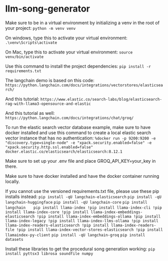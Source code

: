 # llm-song-generator

Make sure to be in a virtual environment by initializing a venv in the root of your project: 
`python -m venv venv`

On windows, type this to activate your virtual environment: 
`.\venv\Scripts\activate`

On Mac, type this to activate your virtual environment: 
`source venv/bin/activate`

Use this command to install the project dependencies: 
`pip install -r requirements.txt`

The langchain demo is based on this code: 
`https://python.langchain.com/docs/integrations/vectorstores/elasticsearch/`

And this tutorial: 
`https://www.elastic.co/search-labs/blog/elasticsearch-rag-with-llama3-opensource-and-elastic`

And this tutorial as well: 
`https://python.langchain.com/docs/integrations/chat/groq/`

To run the elastic search vector database example, make sure to have docker installed and use this command to create a local elastic search vector instance that has no authentication: 
`%docker run -p 9200:9200 -e "discovery.type=single-node" -e "xpack.security.enabled=false" -e "xpack.security.http.ssl.enabled=false" docker.elastic.co/elasticsearch/elasticsearch:8.12.1`

Make sure to set up your .env file and place GROQ_API_KEY=your_key in there.

Make sure to have docker installed and have the docker container running locally.

If you cannot use the versioned requirements.txt file, please use these pip installs instead:
`pip install -qU langchain-elasticsearch`
`pip install -qU langchain-huggingface`
`pip install -qU langchain-core`
`pip install langchain`
`    pip install llama-index
    !pip install llama-index-cli
    !pip install llama-index-core
    !pip install llama-index-embeddings-elasticsearch
    !pip install llama-index-embeddings-ollama
    !pip install llama-index-legacy
    !pip install llama-index-llms-ollama
    !pip install llama-index-readers-elasticsearch
    !pip install llama-index-readers-file
    !pip install llama-index-vector-stores-elasticsearch
    !pip install llamaindex-py-client
`
`pip install -qU langchain-groq`
`pip install datasets`

Install these libraries to get the procedural song generation working: 
`pip install pyttsx3 librosa soundfile numpy`